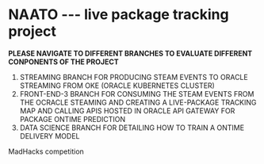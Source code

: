 # NAATO --- live package tracking project

**PLEASE NAVIGATE TO DIFFERENT BRANCHES TO EVALUATE DIFFERENT CONPONENTS OF THE PROJECT**

1. STREAMING BRANCH FOR PRODUCING STEAM EVENTS TO ORACLE STREAMING FROM OKE (ORACLE KUBERNETES CLUSTER)
2. FRONT-END-3 BRANCH FOR CONSUMING THE STEAM EVENTS FROM THE OCRACLE STEAMING AND CREATING A LIVE-PACKAGE TRACKING MAP AND CALLING APIS HOSTED IN ORACLE API GATEWAY FOR PACKAGE ONTIME PREDICTION
3. DATA SCIENCE BRANCH FOR DETAILING HOW TO TRAIN A ONTIME DELIVERY MODEL


MadHacks competition